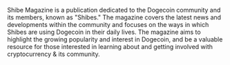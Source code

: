 Shibe Magazine is a publication dedicated to the Dogecoin community and its members, known as "Shibes." The magazine covers the latest news and developments within the community and focuses on the ways in which Shibes are using Dogecoin in their daily lives. The magazine aims to highlight the growing popularity and interest in Dogecoin, and be a valuable resource for those interested in learning about and getting involved with cryptocurrency & its community.

<!---By subscribing to the magazine, readers can stay up-to-date on the latest news and developments within the Dogecoin community and connect with like-minded individuals. Shibe Magazine also offers advertisers a way to reach a targeted audience of Dogecoin enthusiasts, as such, Shibe Magazine is also a great place for Shibes to discover new products and services to compliment their lifestyle. Shibe Magazine is a must-read for anyone interested in Dogecoin and the community of Shibes who are helping to drive its growth and success.

ShibeMagazine/ShibeMagazine is a ✨ special ✨ repository because its `README.md` (this file) appears on your GitHub profile.
You can click the Preview link to take a look at your changes.
--->
